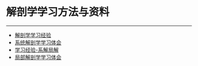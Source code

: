 # 解剖学学习方法与资料

----

+ [解剖学学习经验](1_2_jie-pou-xue-xue-xi-jing-yan.md)
+ [系统解剖学学习体会](1_1_xi-tong-jie-pou-xue-xue-xi-ti-hui.md)
+ [学习经验-系解局解](1_3_xue-xi-jing-yan-xi-jie-ju-jie.md)
+ [局部解剖学学习体会](1_4_ju-bu-jie-pou-xue-xue-xi-ti-hui.md)
